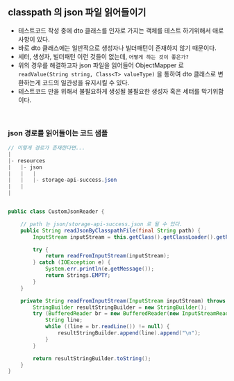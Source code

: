 ## classpath 의 json 파일 읽어들이기
* 테스트코드 작성 중에 dto 클래스를 인자로 가지는 객체를 테스트 하기위해서 애로사항이 있다.
* 바로 dto 클래스에는 일반적으로 생성자나 빌더패턴이 존재하지 않기 때문이다.
* 세터, 생성자, 빌더패턴 이런 것들이 없는데, `어떻게 하는 것이 좋은가?`
* 위의 경우를 해결하고자 json 파일을 읽어들어 ObjectMapper 로 `readValue(String string, Class<T> valueType)` 을 통하여 dto 클래스로 변환하는게 코드의 일관성을 유지시킬 수 있다.
* 테스트코드 만을 위해서 불필요하게 생성될 불필요한 생성자 혹은 세터를 막기위함이다.

<BR>

### json 경로를 읽어들이는 코드 샘플
```java
// 이렇게 경로가 존재한다면...
|
|- resources
|   |- json
|   |   |
|   |   |- storage-api-success.json
|   |
|


public class CustomJsonReader {

    // path 는 json/storage-api-success.json 로 될 수 있다.
    public String readJsonByClasspathFile(final String path) {
        InputStream inputStream = this.getClass().getClassLoader().getResourceAsStream(path);

        try {
            return readFromInputStream(inputStream);
        } catch (IOException e) {
            System.err.println(e.getMessage());
            return Strings.EMPTY;
        }
    }

    private String readFromInputStream(InputStream inputStream) throws IOException {
        StringBuilder resultStringBuilder = new StringBuilder();
        try (BufferedReader br = new BufferedReader(new InputStreamReader(inputStream))) {
            String line;
            while ((line = br.readLine()) != null) {
                resultStringBuilder.append(line).append("\n");
            }
        }

        return resultStringBuilder.toString();
    }
}
```